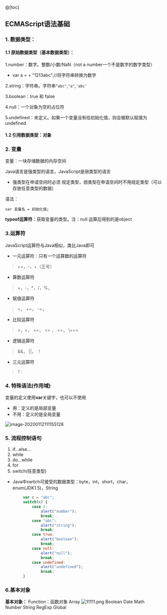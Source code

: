 @[toc]
##  ECMAScript语法基础

### 1. 数据类型：
#### 1.1 原始数据类型（基本数据类型）：
1.number：数字。整数/小数/NaN（not a number一个不是数字的数字类型）

- var a =  + "1213abc";//将字符串转换为数字

2.string：字符串。字符串`“abc"`,`"a"`,`'abc'`

3.boolean：true 和 false

4.null：一个对象为空的占位符

5.undefined：未定义。如果一个变量没有给初始化值，则会被默认赋值为undefined

#### 1.2 引用数据类型：对象



### 2. 变量

变量：一块存储数据的内存空间

Java语言是强类型的语言，JavaScript是弱类型的语言

- 强类型在申请空间时必须 规定类型，弱类型在申请空间时不用规定类型（可以存放任意类型的数据）

语法：

`var 变量名 = 初始化值;`

**typeof运算符**：获取变量的类型。注：null 运算后得到的是object



### 3.运算符

JavaScript运算符与Java相似，类比Java即可

- 一元运算符：只有一个运算数的运算符

> ++，-，+（正号）

- 算数运算符

> +，-，*，/，%，

- 赋值运算符 

> \=， +=， -=， 

- 比较运算符

> \>，<， >=， <= ， =\=， \\===

- 逻辑运算符

> &&， ||， ！

- 三元运算符

> ?  :



### 4. 特殊语法(作用域)

变量的定义使用**var**关键字，也可以不使用

- 用：定义的是局部变量
- 不用：定义的是全局变量

![image-20200112111155128](C:\U![image20200112111155128.png](0)sers\j2726\AppData\Roaming\Typora\typora-user-images\image-20200112111155128.png)



### 5. 流程控制语句

1. if...else...
2. while
3. do...while
4. for
5. switch(任意类型)

- Java中switch可接受的数据类型：byte，int，short，char，enum(JDK1.5)，String

```javascript
        var c = "abc";
        switch(c) {
            case 1:
                alert("number");
                break;
            case "abc":
                alert("string");
                break;
            case true:
                alert("boolean");
                break;
            case null:
                alert("null");
                break;
            case undefined:
                alert("undefined");
                break;
        }
```

### 6.基本对象

**基本对象：**
Function：函数对象
Array
![11111.png](0)
Boolean
Date
Math
Number
String
RegExp
Global

